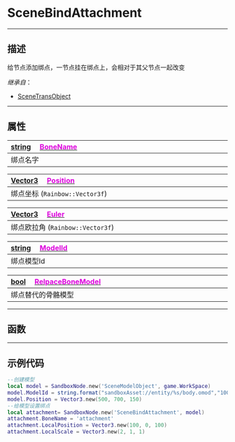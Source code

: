 # SceneBindAttachment
------------------------------------------------------------------------------------------
## 描述

给节点添加绑点，一节点挂在绑点上，会相对于其父节点一起改变

*继承自*：
* [SceneTransObject](/Api/Class/NoType/SceneTransObject.md)

------------------------------------------------------------------------------------------
## 属性

|<div style="width:1000px">[string](/Api/DataType/String.md) &emsp;[<font color="dd00dd">BoneName</font>](/Api/Class/Bind/SandboxAttachmentObject_F/BoneName.md)</div>|
|:---|
|绑点名字|

|<div style="width:1000px">[Vector3](/Api/DataType/Vector3.md) &emsp;[<font color="dd00dd">Position</font>](/Api/Class/Bind/SandboxAttachmentObject_F/Position.md)</div>|
|:---|
|绑点坐标 (`Rainbow::Vector3f`)|

|<div style="width:1000px">[Vector3](/Api/DataType/Vector3.md) &emsp;[<font color="dd00dd">Euler</font>](/Api/Class/Bind/SandboxAttachmentObject_F/Euler.md)</div>|
|:---|
|绑点欧拉角 (`Rainbow::Vector3f`)|

|<div style="width:1000px">[string](/Api/DataType/String.md) &emsp;[<font color="dd00dd">ModelId</font>](/Api/Class/Bind/SandboxAttachmentObject_F/ModelId.md)</div>|
|:---|
|绑点模型Id|

|<div style="width:1000px">[bool](/Api/DataType/Bool.md) &emsp;[<font color="dd00dd">RelpaceBoneModel</font>](/Api/Class/Bind/SandboxAttachmentObject_F/RelpaceBoneModel.md)</div>|
|:---|
|绑点替代的骨骼模型|

------------------------------------------------------------------------------------------
## 函数


------------------------------------------------------------------------------------------
## 示例代码

```lua
--创建模型
local model = SandboxNode.new('SceneModelObject', game.WorkSpace)
model.ModelId = string.format("sandboxAsset://entity/%s/body.omod","100041")
model.Position = Vector3.new(500, 700, 150)
--给模型设置绑点
local attachment= SandboxNode.new('SceneBindAttachment', model)
attachment.BoneName = 'attachment'
attachment.LocalPosition = Vector3.new(100, 0, 100)
attachment.LocalScale = Vector3.new(2, 1, 1)
```